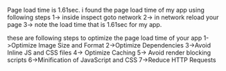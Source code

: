 Page load time is 1.61sec.
i found the page load time of my app using following steps
1-> inside inspect goto network
2-> in network reload your page
3-> note the load time that is 1.61sec for my app.







these are following steps to optimize the page load time of your app
1->Optimize Image Size and Format
2->Optimize Dependencies
3->Avoid Inline JS and CSS files
4-> Optimize Caching
5-> Avoid render blocking scripts
6->Minification of JavaScript and CSS
7->Reduce HTTP Requests
